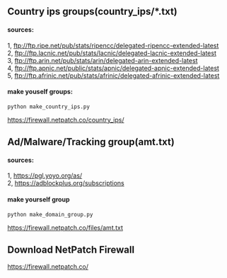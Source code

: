 ## Country ips groups(country_ips/*.txt)

#### sources:

1, ftp://ftp.ripe.net/pub/stats/ripencc/delegated-ripencc-extended-latest  
2, ftp://ftp.lacnic.net/pub/stats/lacnic/delegated-lacnic-extended-latest  
3, ftp://ftp.arin.net/pub/stats/arin/delegated-arin-extended-latest  
4, ftp://ftp.apnic.net/public/stats/apnic/delegated-apnic-extended-latest  
5, ftp://ftp.afrinic.net/pub/stats/afrinic/delegated-afrinic-extended-latest  

#### make youself groups:

    python make_country_ips.py
    
<https://firewall.netpatch.co/country_ips/>


## Ad/Malware/Tracking group(amt.txt)

#### sources:

1, <https://pgl.yoyo.org/as/>  
2, <https://adblockplus.org/subscriptions>  

#### make yourself group

    python make_domain_group.py
    
<https://firewall.netpatch.co/files/amt.txt>


## Download NetPatch Firewall

<https://firewall.netpatch.co/>

